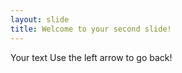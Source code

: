 ```yaml
---
layout: slide
title: Welcome to your second slide!
---
```


Your text
Use the left arrow to go back!

